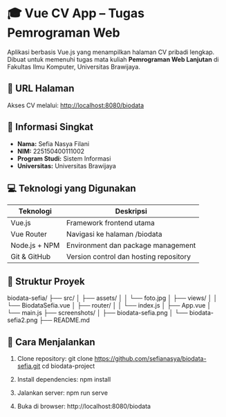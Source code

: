 # 🎓 Vue CV App – Tugas Pemrograman Web

Aplikasi berbasis Vue.js yang menampilkan halaman CV pribadi lengkap. Dibuat untuk memenuhi tugas mata kuliah **Pemrograman Web Lanjutan** di Fakultas Ilmu Komputer, Universitas Brawijaya.

## 📍 URL Halaman

Akses CV melalui: [http://localhost:8080/biodata](http://localhost:8080/biodata)

## 👤 Informasi Singkat

- **Nama:** Sefia Nasya Filani  
- **NIM:** 225150400111002  
- **Program Studi:** Sistem Informasi  
- **Universitas:** Universitas Brawijaya  

## 💻 Teknologi yang Digunakan

| Teknologi        | Deskripsi                                |
|------------------|--------------------------------------------|
| Vue.js           | Framework frontend utama                  |
| Vue Router       | Navigasi ke halaman /biodata              |
| Node.js + NPM    | Environment dan package management        |
| Git & GitHub     | Version control dan hosting repository    |

## 📁 Struktur Proyek

biodata-sefia/ ├── src/ │ ├── assets/ │ │ └── foto.jpg │ ├── views/ │ │ └── BiodataSefia.vue │ ├── router/ │ │ └── index.js │ ├── App.vue │ └── main.js ├── screenshots/ │ ├── biodata-sefia.png │ └── biodata-sefia2.png ├── README.md

## 🚀 Cara Menjalankan

1. Clone repository:
git clone https://github.com/sefianasya/biodata-sefia.git cd biodata-project

2. Install dependencies:
npm install

3. Jalankan server:
npm run serve

4. Buka di browser:
http://localhost:8080/biodata
